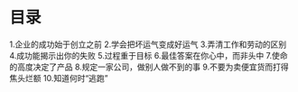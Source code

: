 # 目录
1.企业的成功始于创立之前
2.学会把坏运气变成好运气
3.弄清工作和劳动的区别
4.成功能揭示出你的失败
5.过程重于目标
6.最佳答案在你心中，而非头中
7.使命的高度决定了产品
8.规定一家公司，做别人做不到的事
9.不要为卖便宜货而打得焦头烂额
10.知道何时“逃跑”
